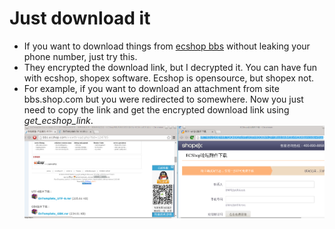 Just download it
========
* If you want to download things from [ecshop bbs](http://bbs.ecshop.com) without leaking your phone number, just try this.
* They encrypted the download link, but I decrypted it. You can have fun with ecshop, shopex software. Ecshop is opensource, but shopex not.
* For example, if you want to download an attachment from site bbs.shop.com but you were redirected to somewhere. Now you just need to 
copy the link and get the encrypted download link using *get_ecshop_link*.
![Demo](static/snapshot22.png "Demo")
